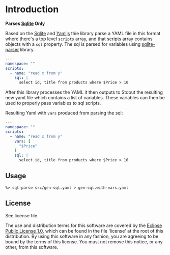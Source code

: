 # Introduction

**Parses [Sqlite][Sqlite] Only**

Based on the [Sqlite][Sqlite] and [Yamljs][Yamljs] thie library parse a YAML file in
this format where there's a top level `scripts` array, and that
scripts array contains objects with a `sql` property.  The sql is
parsed for variables using [sqlite-parser][sqlite-parser] library.

```YAML
---
namespace: ""
scripts:
  - name: "read x from y"
    sql: |
	  select id, title from products where $Price > 10
```

After this library processes the YAML it then outputs to Stdout the
resulting new yaml file which contains a list of variables.  These
variables can then be used to properly pass variables to sql scripts.

Resulting Yaml with `vars` produced from parsing the sql:
```YAML
---
namespace: ""
scripts:
  - name: "read x from y"
    vars: [
	  "$Price"
	]
    sql: |
	  select id, title from products where $Price > 10
```

## Usage

```
%> sql-parse src/gen-sql.yaml > gen-sql.with-vars.yaml
```

## License

See license file.

The use and distribution terms for this software are covered by the
[Eclipse Public License 1.0][EPL-1], which can be found in the file 'license' at the
root of this distribution. By using this software in any fashion, you are
agreeing to be bound by the terms of this license. You must not remove this
notice, or any other, from this software.




[EPL-1]: http://opensource.org/licenses/eclipse-1.0.txt
[Sqlite]: https://www.sqlite.org/lang.html
[sqlite-parser]: https://github.com/codeschool/sqlite-parser
[Yamljs]: https://www.npmjs.com/package/yamljs
